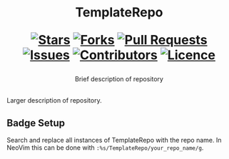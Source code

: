 <div align="center">
<h1>
  TemplateRepo
  
  [![Stars](https://img.shields.io/github/stars/DeclanChidlow/TemplateRepo?style=flat-square&logoColor=white)](https://github.com/DeclanChidlow/TemplateRepo/stargazers)
  [![Forks](https://img.shields.io/github/forks/DeclanChidlow/TemplateRepo?style=flat-square&logoColor=white)](https://github.com/DeclanChidlow/TemplateRepo/network/members)
  [![Pull Requests](https://img.shields.io/github/issues-pr/DeclanChidlow/TemplateRepo?style=flat-square&logoColor=white)](https://github.com/DeclanChidlow/TemplateRepo/pulls)
  [![Issues](https://img.shields.io/github/issues/DeclanChidlow/TemplateRepo?style=flat-square&logoColor=white)](https://github.com/DeclanChidlow/TemplateRepo/issues)
  [![Contributors](https://img.shields.io/github/contributors/DeclanChidlow/TemplateRepo?style=flat-square&logoColor=white)](https://github.com/DeclanChidlowRepo/Template/graphs/contributors)
  [![Licence](https://img.shields.io/github/license/DeclanChidlow/TemplateRepo?style=flat-square&logoColor=white)](https://github.com/DeclanChidlow/TemplateRepo/blob/main/LICENCE)
</h1>
Brief description of repository
</div>
<br/>

Larger description of repository.

## Badge Setup

Search and replace all instances of TemplateRepo with the repo name. In NeoVim this can be done with `:%s/TemplateRepo/your_repo_name/g`.
